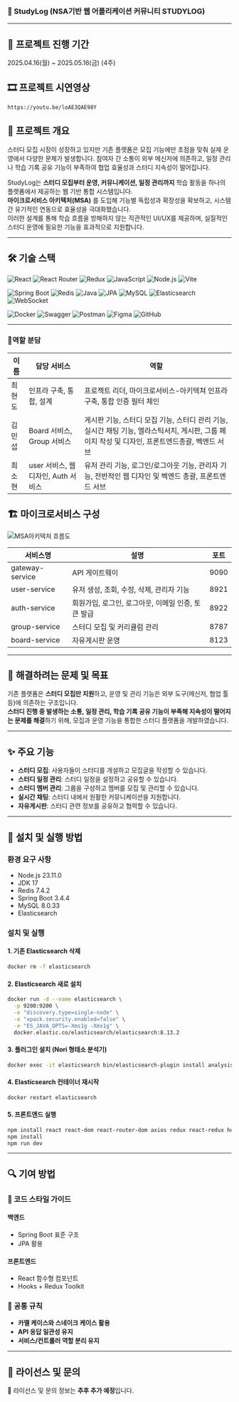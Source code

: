 ### 📖 StudyLog (NSA기반 웹 어플리케이션 커뮤니티 STUDYLOG)
---


## 📘 프로젝트 진행 기간
2025.04.16(월) ~ 2025.05.16(금) (4주)

## 🎞️ 프로젝트 시연영상
` https://youtu.be/loAE3QAE98Y `

## 📌 프로젝트 개요
스터디 모집 시장이 성장하고 있지만 기존 플랫폼은 모집 기능에만 초점을 맞춰 실제 운영에서 다양한 문제가 발생합니다. 참여자 간 소통이 외부 메신저에 의존하고, 일정 관리나 학습 기록 공유 기능이 부족하여 협업 효율성과 스터디 지속성이 떨어집니다. 

StudyLog는 **스터디 모집부터 운영, 커뮤니케이션, 일정 관리까지** 학습 활동을 하나의 플랫폼에서 제공하는 웹 기반 통합 시스템입니다.  
**마이크로서비스 아키텍처(MSA)** 를 도입해 기능별 독립성과 확장성을 확보하고, 시스템 간 유기적인 연동으로 효율성을 극대화했습니다.  
이러한 설계를 통해 학습 흐름을 방해하지 않는 직관적인 UI/UX를 제공하며, 실질적인 스터디 운영에 필요한 기능을 효과적으로 지원합니다.

---

## 🛠 기술 스택
<!-- 🌐 Frontend -->
![React](https://img.shields.io/badge/React-61DAFB?style=for-the-badge&logo=react&logoColor=white)
![React Router](https://img.shields.io/badge/React_Router-CA4245?style=for-the-badge&logo=reactrouter&logoColor=white)
![Redux](https://img.shields.io/badge/Redux-764ABC?style=for-the-badge&logo=redux&logoColor=white)
![JavaScript](https://img.shields.io/badge/JavaScript-F7DF1E?style=for-the-badge&logo=javascript&logoColor=black)
![Node.js](https://img.shields.io/badge/Node.js-339933?style=for-the-badge&logo=nodedotjs&logoColor=white)
![Vite](https://img.shields.io/badge/Vite-646CFF?style=for-the-badge&logo=vite&logoColor=white)

<!-- 🖥 Backend -->
![Spring Boot](https://img.shields.io/badge/Spring%20Boot-6DB33F?style=for-the-badge&logo=springboot&logoColor=white)
![Redis](https://img.shields.io/badge/Redis-DC382D?style=for-the-badge&logo=redis&logoColor=white)
![Java](https://img.shields.io/badge/Java-007396?style=for-the-badge&logo=openjdk&logoColor=white)
![JPA](https://img.shields.io/badge/JPA-59666C?style=for-the-badge)
![MySQL](https://img.shields.io/badge/MySQL-4479A1?style=for-the-badge&logo=mysql&logoColor=white)
![Elasticsearch](https://img.shields.io/badge/Elasticsearch-005571?style=for-the-badge&logo=elasticsearch&logoColor=white)
![WebSocket](https://img.shields.io/badge/WebSocket-brightgreen.svg)

<!-- ⚙ DevOps & Tooling -->
![Docker](https://img.shields.io/badge/Docker-2496ED?style=for-the-badge&logo=docker&logoColor=white)
![Swagger](https://img.shields.io/badge/Swagger-85EA2D?style=for-the-badge&logo=swagger&logoColor=black)
![Postman](https://img.shields.io/badge/Postman-FF6C37?style=for-the-badge&logo=postman&logoColor=white)
![Figma](https://img.shields.io/badge/Figma-F24E1E?style=for-the-badge&logo=figma&logoColor=white)
![GitHub](https://img.shields.io/badge/GitHub-181717?style=for-the-badge&logo=github&logoColor=white)

---

### 💪역할 분담
| 이름 | 담당 서비스 | 역할 |
|---------|-------------|----------------------------|
| 최현도 | 인프라 구축, 통합, 설계 | 프로젝트 리더, 마이크로서비스-아키텍쳐 인프라구축, 통합 인증 필터 체인 |
| 김민섭 | Board 서비스, Group 서비스 | 게시판 기능, 스터디 모집 기능, 스터디 관리 기능, 실시간 채팅 기능, 엘라스틱서치, 게시판, 그룹 페이지 작성 및 디자인, 프론트엔드총괄, 벡엔드 서브 |
| 최소현 | user 서비스, 웹 디자인, Auth 서비스 | 유저 관리 기능, 로그인/로그아웃 기능, 관리자 기능, 전반적인 웹 디자인 및 벡엔드 총괄, 프론트엔드 서브 |


## 🏗 마이크로서비스 구성

![MSA아키텍처 흐름도](https://github.com/user-attachments/assets/ae9df979-cd71-462a-a2c4-f4b3eb913133)


| 서비스명 | 설명 | 포트 |
|----------|----------------------------|------|
| gateway-service | API 게이트웨이 | 9090 |
| user-service | 유저 생성, 조회, 수정, 삭제, 관리자 기능 | 8921 |
| auth-service | 회원가입, 로그인, 로그아웃, 이메일 인증, 토큰 발급 | 8922 |
| group-service | 스터디 모집 및 커리큘럼 관리 | 8787 |
| board-service | 자유게시판 운영 | 8123 |

---

## 🎯 해결하려는 문제 및 목표
기존 플랫폼은 **스터디 모집만 지원**하고, 운영 및 관리 기능은 외부 도구(메신저, 협업 툴 등)에 의존하는 구조입니다.  
**스터디 진행 중 발생하는 소통, 일정 관리, 학습 기록 공유 기능이 부족해 지속성이 떨어지는 문제를 해결**하기 위해, 모집과 운영 기능을 통합한 스터디 플랫폼을 개발하였습니다.

---

## ✨ 주요 기능
- **스터디 모집**: 사용자들이 스터디를 개설하고 모집글을 작성할 수 있습니다.  
- **스터디 일정 관리**: 스터디 일정을 설정하고 공유할 수 있습니다.  
- **스터디 멤버 관리**: 그룹을 구성하고 멤버를 모집 및 관리할 수 있습니다.  
- **실시간 채팅**: 스터디 내에서 원활한 커뮤니케이션을 지원합니다.  
- **자유게시판**: 스터디 관련 정보를 공유하고 협력할 수 있습니다.  

---

## 🚀 설치 및 실행 방법
### 환경 요구 사항
- Node.js 23.11.0  
- JDK 17  
- Redis 7.4.2  
- Spring Boot 3.4.4  
- MySQL 8.0.33  
- Elasticsearch  

### 설치 및 실행
#### 1. 기존 Elasticsearch 삭제
```bash
docker rm -f elasticsearch
```

#### 2. Elasticsearch 새로 설치
```bash
docker run -d --name elasticsearch \
  -p 9200:9200 \
  -e "discovery.type=single-node" \
  -e "xpack.security.enabled=false" \
  -e "ES_JAVA_OPTS=-Xms1g -Xmx1g" \
  docker.elastic.co/elasticsearch/elasticsearch:8.13.2
```

#### 3. 플러그인 설치 (Nori 형태소 분석기)
```bash
docker exec -it elasticsearch bin/elasticsearch-plugin install analysis-nori
```

#### 4. Elasticsearch 컨테이너 재시작
```bash
docker restart elasticsearch
```

#### 5. 프론트엔드 실행
```bash
npm install react react-dom react-router-dom axios redux react-redux hooks
npm install
npm run dev
```

---

## 🔍 기여 방법
### 🎯 코드 스타일 가이드
#### 백엔드
- Spring Boot 표준 구조  
- JPA 활용  

#### 프론트엔드
- React 함수형 컴포넌트
- Hooks + Redux Toolkit

### 📌 공통 규칙
- **카멜 케이스와 스네이크 케이스 활용**   
- **API 응답 일관성 유지**  
- **서비스/컨트롤러 역할 분리 유지**

---

## 📜 라이선스 및 문의
🚨 라이선스 및 문의 정보는 **추후 추가 예정**입니다.

